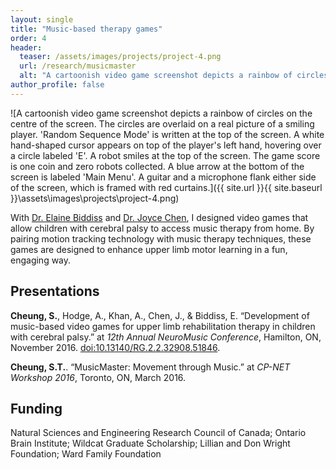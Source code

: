 ```yaml
---
layout: single
title: "Music-based therapy games"
order: 4
header:
  teaser: /assets/images/projects/project-4.png
  url: /research/musicmaster
  alt: "A cartoonish video game screenshot depicts a rainbow of circles on the centre of the screen. The circles are overlaid on a real picture of a smiling player. 'Random Sequence Mode' is written at the top of the screen. A white hand-shaped cursor appears on top of the player's left hand, hovering over a circle labeled 'E'. A robot smiles at the top of the screen. The game score is one coin and zero robots collected. A blue arrow at the bottom of the screen is labeled 'Main Menu'. A guitar and a microphone flank either side of the screen, which is framed with red curtains."
author_profile: false
---
```

![A cartoonish video game screenshot depicts a rainbow of circles on the centre of the screen. The circles are overlaid on a real picture of a smiling player. 'Random Sequence Mode' is written at the top of the screen. A white hand-shaped cursor appears on top of the player's left hand, hovering over a circle labeled 'E'. A robot smiles at the top of the screen. The game score is one coin and zero robots collected. A blue arrow at the bottom of the screen is labeled 'Main Menu'. A guitar and a microphone flank either side of the screen, which is framed with red curtains.]({{ site.url }}{{ site.baseurl }}\assets\images\projects\project-4.png)

With [Dr. Elaine Biddiss](https://hollandbloorview.ca/staff/elaine-biddiss-masc-phd) and [Dr. Joyce Chen](https://kpe.utoronto.ca/faculty/chen-joyce), I designed video games that allow children with cerebral palsy to access music therapy from home. By pairing motion tracking technology with music therapy techniques, these games are designed to enhance upper limb motor learning in a fun, engaging way.


## Presentations
**Cheung, S.**, Hodge, A., Khan, A., Chen, J., & Biddiss, E. “Development of music-based video games for upper limb rehabilitation therapy in children with cerebral palsy.” at *12th Annual NeuroMusic Conference*, Hamilton, ON, November 2016. [doi:10.13140/RG.2.2.32908.51846](http://dx.doi.org/10.13140/RG.2.2.32908.51846).

**Cheung, S.T.**. “MusicMaster: Movement through Music.” at *CP-NET Workshop 2016*, Toronto, ON, March 2016.

## Funding
Natural Sciences and Engineering Research Council of Canada; Ontario Brain Institute; Wildcat Graduate Scholarship; Lillian and Don Wright Foundation; Ward Family Foundation

